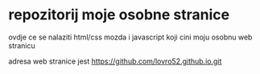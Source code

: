 # repozitorij moje osobne stranice 

ovdje ce se nalaziti html/css mozda i javascript koji cini moju osobnu web stranicu 

adresa web stranice jest https://github.com/lovro52.github.io.git